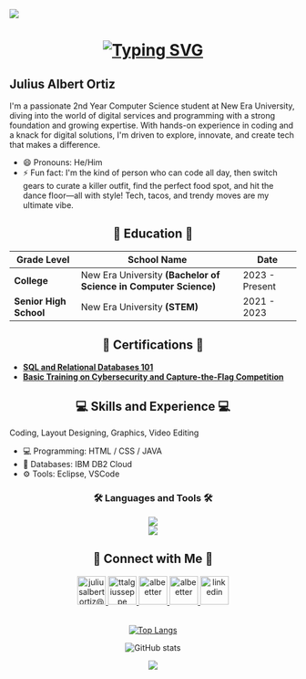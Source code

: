 ![](https://pbs.twimg.com/media/GbIdnL2asAAmf5h?format=png&name=large)

<h1 align="center">
  <a href="https://git.io/typing-svg"><img src="https://readme-typing-svg.herokuapp.com?font=Pixelify+Sans&size=38&pause=1000&color=A6A6A6&width=435&lines=HI+THERE!+%F0%9F%91%8B+I'M+ALBERT" alt="Typing SVG" /></a>
</h1>

## Julius Albert Ortiz 
I'm a passionate 2nd Year Computer Science student at New Era University, diving into the world of digital services and programming with a strong foundation and growing expertise. With hands-on experience in coding and a knack for digital solutions, I'm driven to explore, innovate, and create tech that makes a difference.

- 😄 Pronouns: He/Him 
- ⚡ Fun fact: I'm the kind of person who can code all day, then switch gears to curate a killer outfit, find the perfect food spot, and hit the dance floor—all with style! Tech, tacos, and trendy moves are my ultimate vibe. 

<h2 align="center">📖 Education 📖 </h2> 

<center>

| Grade Level         | School Name                            | Date              |
|---------------------|----------------------------------------|-------------------|
| **College**         | New Era University **(Bachelor of Science in Computer Science)** | 2023 - Present    |
| **Senior High School** | New Era University **(STEM)**       | 2021 - 2023       |

</center>

<h2 align="center">🏅 Certifications 🏅 </h2> 

- [**SQL and Relational Databases 101**](https://courses.cognitiveclass.ai/certificates/8ca1e6ded6964f9e86d21458b19e0e01)
- [**Basic Training on Cybersecurity and Capture-the-Flag Competition**](https://drive.google.com/file/d/1n9OSH0pM9Ez3xUZRoEBpGjryCusyKf5d/view?usp=drive_link)


<h2 align="center">💻 Skills and Experience 💻 </h2> 
Coding, Layout Designing, Graphics, Video Editing

- 💻 Programming: HTML / CSS / JAVA
- 💾 Databases: IBM DB2 Cloud
- ⚙️ Tools: Eclipse, VSCode

<h3 align="center">🛠️ Languages and Tools 🛠️</h3> 
<div align="center">
  <a href="https://skillicons.dev">
<img src="https://skillicons.dev/icons?i=javascript,java,github,eclipse,vscode" /><br/>
<img src="https://skillicons.dev/icons?i=html,css,mysql" />
  </a>
</div>

<h2 align="center">🤝 Connect with Me 🤝 </h2>
<div align="center">
  
<a href="mailto:juliusalbertortiz@gmail.com" target="_blank">
<img src="https://upload.wikimedia.org/wikipedia/commons/thumb/7/7e/Gmail_icon_%282020%29.svg/2560px-Gmail_icon_%282020%29.svg.png" width=50 height=50 alt="juliusalbertortiz@gmail.com" style="margin-bottom: 5px;"/>
</a>

<a href="https://x.com/ttalgiusseppe" target="_blank">
<img src="https://upload.wikimedia.org/wikipedia/commons/thumb/b/b7/X_logo.jpg/1200px-X_logo.jpg" width=50 height=50 alt="ttalgiusseppe" style="margin-bottom: 5px;" />
</a>

<a href="https://www.instagram.com/albeetter" target="_blank">
<img src="https://upload.wikimedia.org/wikipedia/commons/thumb/a/a5/Instagram_icon.png/2048px-Instagram_icon.png" width=50 height=50 alt="albeetter" style="margin-bottom: 5px;" />
</a>

<a href="https://www.githubcom/albeetter" target="_blank">
<img src="https://upload.wikimedia.org/wikipedia/commons/9/91/Octicons-mark-github.svg" width=50 height=50 alt="albeetter" style="margin-bottom: 5px;" />
</a>

<a href="https://www.linkedin.com/in/julius-albert-ortiz-85a272301/" target="_blank">
<img src="https://upload.wikimedia.org/wikipedia/commons/thumb/8/81/LinkedIn_icon.svg/2048px-LinkedIn_icon.svg.png" width=50 height=50 alt="linkedin" style="margin-bottom: 5px;" />
</a>

</div>
<br/> 

<p></p>

<div align="center">
  
[![Top Langs](https://github-readme-stats.vercel.app/api/top-langs/?username=albeetter)](https://github.com/anuraghazra/github-readme-stats)
  
![GitHub stats](https://github-readme-stats.vercel.app/api?username=albeetter&show_icons=true&count_private=true)  

![](https://raw.githubusercontent.com/saadeghi/saadeghi/master/dino.gif)

</div>


